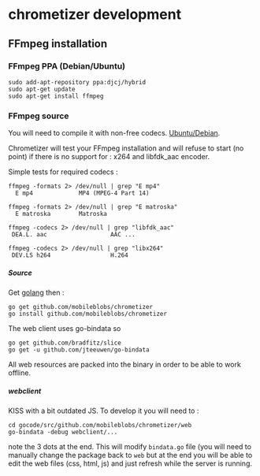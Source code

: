 # chrometizer development
## FFmpeg installation
### FFmpeg PPA (Debian/Ubuntu)
```
sudo add-apt-repository ppa:djcj/hybrid
sudo apt-get update
sudo apt-get install ffmpeg
```

### FFmpeg source
You will need to compile it with non-free codecs.
[Ubuntu/Debian](https://trac.ffmpeg.org/wiki/CompilationGuide/Ubuntu).

Chrometizer will test your FFmpeg installation and will refuse to start 
(no point) if there is no support for : x264 and libfdk_aac encoder.

Simple tests for required codecs :
```
ffmpeg -formats 2> /dev/null | grep "E mp4"
  E mp4             MP4 (MPEG-4 Part 14)

ffmpeg -formats 2> /dev/null | grep "E matroska"
  E matroska        Matroska

ffmpeg -codecs 2> /dev/null | grep "libfdk_aac"
 DEA.L. aac                  AAC ...

ffmpeg -codecs 2> /dev/null | grep "libx264"
 DEV.LS h264                 H.264

```

##### Source
Get [golang](https://golang.org/doc/code.html) then :
```
go get github.com/mobileblobs/chrometizer
go install github.com/mobileblobs/chrometizer
```
The web client uses go-bindata so
```
go get github.com/bradfitz/slice
go get -u github.com/jteeuwen/go-bindata
```
All web resources are packed into the binary in order to be able to work offline.

##### webclient
KISS with a bit outdated JS. To develop it you will need to :
```
cd gocode/src/github.com/mobileblobs/chrometizer/web
go-bindata -debug webclient/...
```
note the 3 dots at the end. This will modify ```bindata.go``` file (you will 
need to manually change the package back to ```web``` but at the end you will 
be able to edit the web files (css, html, js) and just refresh while the server 
is running.  
